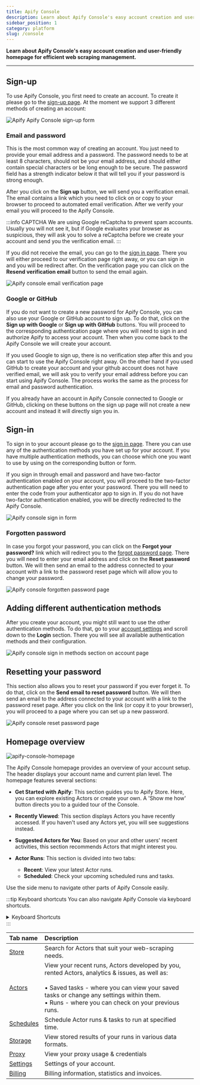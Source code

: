 ```yaml
---
title: Apify Console
description: Learn about Apify Console's easy account creation and user-friendly homepage for efficient web scraping management.
sidebar_position: 1
category: platform
slug: /console
---
```


**Learn about Apify Console's easy account creation and user-friendly homepage for efficient web scraping management.**

---

## Sign-up

To use Apify Console, you first need to create an account. To create it please go to the [sign-up page](https://console.apify.com/sign-up).
At the moment we support 3 different methods of creating an account:

![Apify Apify Console sign-up form](./images/console-sign-up-form.png)

### Email and password

This is the most common way of creating an account. You just need to provide your email address and a password. The password needs to be at least 8 characters, should not be your email address, and should either contain special characters or be long enough to be secure. The password field has a strength indicator below it that will tell you if your password is strong enough.

After you click on the **Sign up** button, we will send you a verification email. The email contains a link which you need to click on or copy to your browser to proceed to automated email verification. After we verify your email you will proceed to the Apify Console.

:::info CAPTCHA
We are using Google reCaptcha to prevent spam accounts. Usually you will not see it, but if Google evaluates your browser as suspicious, they will ask you to solve a reCaptcha before we create your account and send you the verification email.
:::

If you did not receive the email, you can go to the [sign in page](https://console.apify.com/sign-in). There you will either proceed to our verification page right away, or you can sign in and you will be redirect after. On the verification page you can click on the **Resend verification email** button to send the email again.

![Apify console email verification page](./images/console-email-verification-page.png)

### Google or GitHub

If you do not want to create a new password for Apify Console, you can also use your Google or GitHub account to sign up. To do that, click on the **Sign up with Google** or **Sign up with GitHub** buttons. You will proceed to the corresponding authentication page where you will need to sign in and authorize Apify to access your account. Then when you come back to the Apify Console we will create your account.

If you used Google to sign up, there is no verification step after this and you can start to use the Apify Console right away.
On the other hand if you used GitHub to create your account and your github account does not have verified email, we will ask you to verify your email address before you can start using Apify Console. The process works the same as the process for email and password authentication.

If you already have an account in Apify Console connected to Google or GitHub, clicking on these buttons on the sign up page will not create a new account and instead it will directly sign you in.

## Sign-in

To sign in to your account please go to the [sign in page](https://console.apify.com/sign-in).
There you can use any of the authentication methods you have set up for your account. If you have multiple authentication methods, you can choose which one you want to use by using on the corresponding button or form.

If you sign in through email and password and have two-factor authentication enabled on your account, you will proceed to the two-factor authentication page after you enter your password. There you will need to enter the code from your authenticator app to sign in.
If you do not have two-factor authentication enabled, you will be directly redirected to the Apify Console.

![Apify console sign in form](./images/console-sign-in-form.png)

### Forgotten password

In case you forgot your password, you can click on the **Forgot your password?** link which will redirect you to the [forgot password page](https://console.apify.com/forgot-password). There you will need to enter your email address and click on the **Reset password** button. We will then send an email to the address connected to your account with a link to the password reset page which will allow you to change your password.

![Apify console forgotten password page](./images/console-forgotten-password-page.png)

## Adding different authentication methods

After you create your account, you might still want to use the other authentication methods. To do that, go to your [account settings](https://console.apify.com/account/settings) and scroll down to the **Login** section. There you will see all available authentication methods and their configuration.

![Apify console sign in methods section on account page](./images/console-sign-in-methods-section.png)

## Resetting your password

This section also allows you to reset your password if you ever forget it. To do that, click on the **Send email to reset password** button.
We will then send an email to the address connected to your account with a link to the password reset page.
After you click on the link (or copy it to your browser), you will proceed to a page where you can set up a new password.

![Apify console reset password page](./images/console-reset-password-page.png)

## Homepage overview

![apify-console-homepage](./images/console-homepage.png)

The Apify Console homepage provides an overview of your account setup. The header displays your account name and current plan level. The homepage features several sections:

- **Get Started with Apify**: This section guides you to Apify Store. Here, you can explore existing Actors or create your own. A 'Show me how' button directs you to a guided tour of the Console.

- **Recently Viewed**: This section displays Actors you have recently accessed. If you haven't used any Actors yet, you will see suggestions instead.

- **Suggested Actors for You**: Based on your and other users' recent activities, this section recommends Actors that might interest you.

- **Actor Runs**: This section is divided into two tabs:
  - **Recent**: View your latest Actor runs.
  - **Scheduled**: Check your upcoming scheduled runs and tasks.

Use the side menu to navigate other parts of Apify Console easily.

:::tip Keyboard shortcuts
You can also navigate Apify Console via keyboard shortcuts.
<details>
<summary>Keyboard Shortcuts</summary>

|Shortcut| Tab |
|:---|:----|
|Home| GH  |
|Store| GO  |
|Actors| GA  |
|Saved tasks| GT  |
|Runs| GR  |
|Schedules| GU  |
|Storage| GE  |
|Proxy| GP  |
|Settings| GS  |
|Billing| GB  |

</details>
:::

| Tab name | Description |
|:---|:---|
| [Store](/sources/platform/console/store.md)| Search for Actors that suit your web-scraping needs. |
| [Actors](/sources/platform/actors/index.mdx)| View your recent runs, Actors developed by you, rented Actors, analytics & issues, as well as:<br/><br/> &bull; Saved tasks - where you can view your saved tasks or change any settings within them.<br/> &bull; Runs - where you can check on your previous runs. |
| [Schedules](/sources/platform/schedules.md)| Schedule Actor runs & tasks to run at specified time. |
| [Storage](/sources/platform/storage/index.md)| View stored results of your runs in various data formats. |
| [Proxy](/sources/platform/proxy/index.md)| View your proxy usage & credentials |
| [Settings](/sources/platform/console/settings.md)| Settings of your account. |
| [Billing](/sources/platform/console/billing.md)| Billing information, statistics and invoices. |
